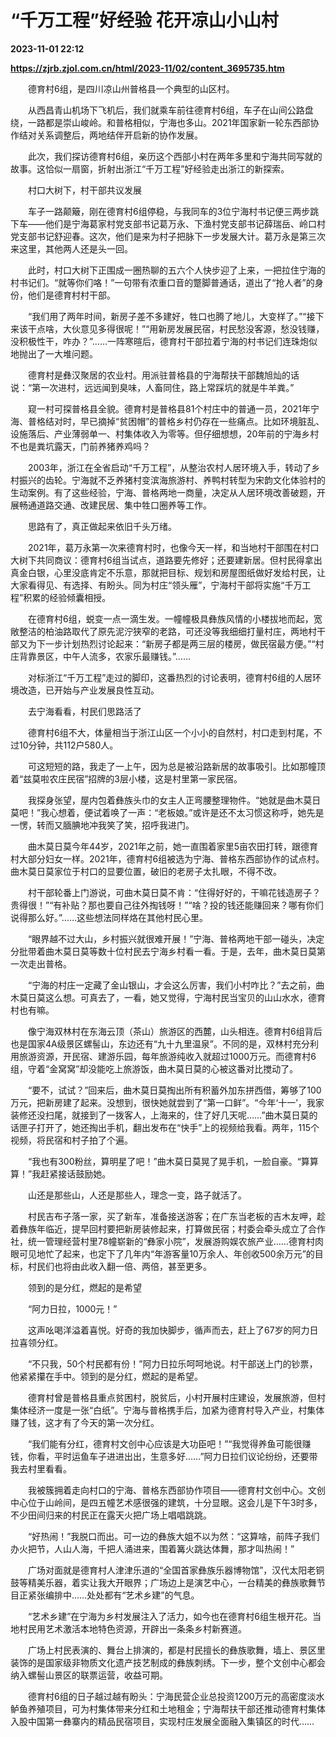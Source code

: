 # “千万工程”好经验 花开凉山小山村

**2023-11-01 22:12**

**https://zjrb.zjol.com.cn/html/2023-11/02/content_3695735.htm**

　　德育村6组，是四川凉山州普格县一个典型的山区村。

　　从西昌青山机场下飞机后，我们就乘车前往德育村6组，车子在山间公路盘绕，一路都是崇山峻岭。和普格相似，宁海也多山。2021年国家新一轮东西部协作结对关系调整后，两地结伴开启新的协作发展。

　　此次，我们探访德育村6组，亲历这个西部小村在两年多里和宁海共同写就的故事。这恰似一扇窗，折射出浙江“千万工程”好经验走出浙江的新探索。

　　村口大树下，村干部共议发展

　　车子一路颠簸，刚在德育村6组停稳，与我同车的3位宁海村书记便三两步跳下车——他们是宁海葛家村党支部书记葛万永、下渔村党支部书记薛瑞岳、岭口村党支部书记舒迎春。这次，他们是来为村子把脉下一步发展大计。葛万永是第三次来这里，其他两人还是头一回。

　　此时，村口大树下正围成一圈热聊的五六个人快步迎了上来，一把拉住宁海的村书记们。“就等你们咯！”一句带有浓重口音的蹩脚普通话，道出了“抢人者”的身份，他们是德育村村干部。

　　“我们用了两年时间，新房子差不多建好，牲口也腾了地儿，大变样了。”“接下来该干点啥，大伙意见多得很呢！”“用新房发展民宿，村民愁没客源，愁没钱赚，没积极性干，咋办？”……一阵寒暄后，德育村干部拉着宁海的村书记们连珠炮似地抛出了一大堆问题。

　　德育村是彝汉聚居的农业村。用派驻普格县的宁海帮扶干部魏旭灿的话说：“第一次进村，远远闻到臭味，人畜同住，路上常踩坑的就是牛羊粪。”

　　窥一村可探普格县全貌。德育村是普格县81个村庄中的普通一员，2021年宁海、普格结对时，早已摘掉“贫困帽”的普格乡村仍存在一些痛点。比如环境脏乱、设施落后、产业薄弱单一、村集体收入为零等。但仔细想想，20年前的宁海乡村不也是粪坑露天，门前养猪养鸡吗？

　　2003年，浙江在全省启动“千万工程”，从整治农村人居环境入手，转动了乡村振兴的齿轮。宁海就不乏养猪村变滨海旅游村、养鸭村转型为宋韵文化体验村的生动案例。有了这些经验，宁海、普格两地一商量，决定从人居环境改善破题，开展畅通道路交通、改建民居、集中牲口圈养等工作。

　　思路有了，真正做起来依旧千头万绪。

　　2021年，葛万永第一次来德育村时，也像今天一样，和当地村干部围在村口大树下共同商议：德育村6组当试点，道路要先修好；还要建新居。但村民得拿出真金白银，心里没底肯定不乐意，那就把目标、规划和房屋图纸做好发给村民，让大家看得见、有选择、有盼头。同为村庄“领头雁”，宁海村干部将实施“千万工程”积累的经验倾囊相授。

　　在德育村6组，蜕变一点一滴生发。一幢幢极具彝族风情的小楼拔地而起，宽敞整洁的柏油路取代了原先泥泞狭窄的老路，可还没等我细细打量村庄，两地村干部又为下一步计划热烈讨论起来：“新房子都是两三层的楼房，做民宿最方便。”“村庄背靠景区，中午人流多，农家乐最赚钱。”……

　　对标浙江“千万工程”走过的脚印，这番热烈的讨论表明，德育村6组的人居环境改造，已开始与产业发展良性互动。

　　去宁海看看，村民们思路活了

　　德育村6组不大，体量相当于浙江山区一个小小的自然村，村口走到村尾，不过10分钟，共112户580人。

　　可这短短的路，我走了一上午，因为总是被沿路新居的故事吸引。比如那幢顶着“兹莫啦农庄民宿”招牌的3层小楼，这是村里第一家民宿。

　　我探身张望，屋内包着彝族头巾的女主人正弯腰整理物件。“她就是曲木莫日莫吧！”我心想着，便试着唤了一声：“老板娘。”或许是还不太习惯这称呼，她先是一愣，转而又腼腆地冲我笑了笑，招呼我进门。

　　曲木莫日莫今年44岁，2021年之前，她一直围着家里5亩农田打转，跟德育村大部分妇女一样。2021年，德育村6组被选为宁海、普格东西部协作的试点村。曲木莫日莫家位于村口的显要位置，破旧的老房子太扎眼，不得不改。

　　村干部轮番上门游说，可曲木莫日莫不肯：“住得好好的，干嘛花钱造房子？贵得很！”“有补贴？那也要自己往外掏钱呀！”“啥？投的钱还能赚回来？哪有你们说得那么好。”……这些想法同样烙在其他村民心里。

　　“眼界越不过大山，乡村振兴就很难开展！”宁海、普格两地干部一碰头，决定分批带着曲木莫日莫等数十位村民去宁海乡村看一看。于是，去年，曲木莫日莫第一次走出普格。

　　“宁海的村庄一定藏了金山银山，才会这么厉害，我们小村咋比？”去之前，曲木莫日莫这么想。可真去了，一看，她又觉得，宁海村民当宝贝的山山水水，德育村也有嘛。

　　像宁海双林村在东海云顶（茶山）旅游区的西麓，山头相连。德育村6组背后也是国家4A级景区螺髻山，东边还有“九十九里温泉”。不同的是，双林村充分利用旅游资源，开民宿、建游乐园，每年旅游纯收入就超过1000万元。而德育村6组，守着“金窝窝”却没能吃上旅游饭，曲木莫日莫的心被这番对比搅动了。

　　“要不，试试？”回来后，曲木莫日莫掏出所有积蓄外加东拼西借，筹够了100万元，把新房建了起来。没想到，很快她就尝到了“第一口鲜”。“今年‘十一’，我家装修还没扫尾，就接到了一拨客人，上海来的，住了好几天呢……”曲木莫日莫的话匣子打开了，她还掏出手机，翻出发布在“快手”上的视频给我看。两年，115个视频，将民宿和村子拍了个遍。

　　“我也有300粉丝，算明星了吧！”曲木莫日莫晃了晃手机，一脸自豪。“算算算！”我赶紧接话鼓励她。

　　山还是那些山，人还是那些人，理念一变，路子就活了。

　　村民吉布子落一家，买了新车，准备接送游客；在广东当老板的吉木友呷，趁着彝族年临近，提早回村要把新房装修起来，打算做民宿；村委会牵头成立了合作社，统一管理经营村里78幢崭新的“彝家小院”，发展游购娱农旅产业……德育村肉眼可见地忙了起来，也定下了几年内“年游客量10万余人、年创收500余万元”的目标，村民们也将由此收入翻一倍、两倍，甚至更多。

　　领到的是分红，燃起的是希望

　　“阿力日拉，1000元！”

　　这声吆喝洋溢着喜悦。好奇的我加快脚步，循声而去，赶上了67岁的阿力日拉喜领分红。

　　“不只我，50个村民都有份！”阿力日拉乐呵呵地说。村干部送上门的钞票，他紧紧攥在手中。领到的是分红，燃起的是希望。

　　德育村曾是普格县重点贫困村，脱贫后，小村开展村庄建设，发展旅游，但村集体经济一度是一张“白纸”。宁海与普格携手后，加紧为德育村导入产业，村集体赚了钱，这才有了今天的第一次分红。

　　“我们能有分红，德育村文创中心应该是大功臣吧！”“我觉得养鱼可能很赚钱，你看，平时运鱼车子进进出出，生意多好……”阿力日拉们议论纷纷，还要带我去村里看看。

　　我被簇拥着走向村口的宁海、普格东西部协作项目——德育村文创中心。文创中心位于山岭间，是四五幢艺术感很强的建筑，十分显眼。这会儿是下午3时多，不少田间归来的村民正在露天火把广场上唱唱跳跳。

　　“好热闹！”我脱口而出。可一边的彝族大姐不以为然：“这算啥，前阵子我们办火把节，人山人海，千把人涌进来，围着篝火跳达体舞，那才叫热闹！”

　　广场对面就是德育村人津津乐道的“全国首家彝族乐器博物馆”，汉代太阳老铜鼓等精美乐器，着实让我大开眼界；广场边上是演艺中心，一台精美的彝族歌舞节目正紧张编排中……处处都有“艺术乡建”的气息。

　　“艺术乡建”在宁海为乡村发展注入了活力，如今也在德育村6组生根开花。当地村民用艺术激活本地特色资源，开辟出一条条乡村新赛道。

　　广场上村民表演的、舞台上排演的，都是村民擅长的彝族歌舞，墙上、景区里装饰的是国家级非物质文化遗产技艺制成的彝族刺绣。下一步，整个文创中心都会纳入螺髻山景区的联票运营，收益可期。

　　德育村6组的日子越过越有盼头：宁海民营企业总投资1200万元的高密度淡水鲈鱼养殖项目，可为村集体带来分红和土地租金；宁海帮扶干部还推动德育村集体入股中国第一彝寨内的精品民宿项目，实现村庄发展全面融入集镇区的时代……